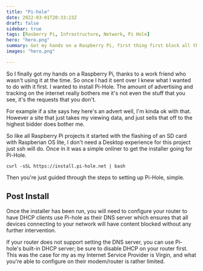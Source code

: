 ```yaml
---
title: "Pi-hole"
date: 2022-03-01T20:33:23Z
draft: false
sidebar: true
tags: [Rasberry Pi, Infrastructure, Network, Pi Hole]
hero: "hero.png"
summary: Got my hands on a Raspberry Pi, first thing first block all the advertisements.
images: "hero.png"

---
```


So I finally got my hands on a Raspberry Pi, thanks to a work friend who wasn't using it at the time. So once I had it sent over I knew what I wanted to do with it first. I wanted to install Pi-Hole. The amount of advertising and tracking on the internet really bothers me it's not even the stuff that you see, it's the requests that you don't.

For example if a site says hey here's an advert well, I'm kinda ok with that. However a site that just takes my viewing data, and just sells that off to the highest bidder does bother me.

So like all Raspberry Pi projects it started with the flashing of an SD card with Raspberian OS lite, I don't need a Desktop experience for this project just ssh will do. Once in it was a simple onliner to get the installer going for Pi-Hole.

```console
curl -sSL https://install.pi-hole.net | bash
```

Then you're just guided through the steps to setting up Pi-Hole, simple.

## Post Install

Once the installer has been run, you will need to configure your router to have DHCP clients use Pi-hole as their DNS server which ensures that all devices connecting to your network will have content blocked without any further intervention.

If your router does not support setting the DNS server, you can use Pi-hole's built-in DHCP server; be sure to disable DHCP on your router first. This was the case for my as my Internet Service Provider is Virgin, and what you're able to configure on their modem/router is rather limited.
